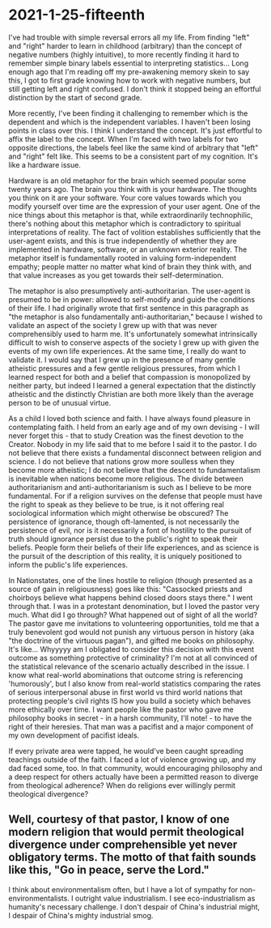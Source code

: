 # 2021-1-25-fifteenth

I've had trouble with simple reversal errors all my life.  From finding "left" and "right" harder to learn in childhood (arbitrary) than the concept of negative numbers (highly intuitive), to more recently finding it hard to remember simple binary labels essential to interpreting statistics...  Long enough ago that I'm reading off my pre-awakening memory skein to say this, I got to first grade knowing how to work with negative numbers, but still getting left and right confused.  I don't think it stopped being an effortful distinction by the start of second grade.

More recently, I've been finding it challenging to remember which is the dependent and which is the independent variables.  I haven't been losing points in class over this.  I think I understand the concept.  It's just effortful to affix the label to the concept.  When I'm faced with two labels for two opposite directions, the labels feel like the same kind of arbitrary that "left" and "right" felt like.  This seems to be a consistent part of my cognition.  It's like a hardware issue.

Hardware is an old metaphor for the brain which seemed popular some twenty years ago.  The brain you think with is your hardware.  The thoughts you think on it are your software.  Your core values towards which you modify yourself over time are the expression of your user agent.  One of the nice things about this metaphor is that, while extraordinarily technophilic, there's nothing about this metaphor which is contradictory to spiritual interpretations of reality.  The fact of volition establishes sufficiently that the user-agent exists, and this is true independently of whether they are implemented in hardware, software, or an unknown exterior reality.  The metaphor itself is fundamentally rooted in valuing form-independent empathy; people matter no matter what kind of brain they think with, and that value increases as you get towards their self-determination.

The metaphor is also presumptively anti-authoritarian.  The user-agent is presumed to be in power: allowed to self-modify and guide the conditions of their life.  I had originally wrote that first sentence in this paragraph as "the metaphor is also fundamentally anti-authoritarian," because I wished to validate an aspect of the society I grew up with that was never comprehensibly used to harm me.  It's unfortunately somewhat intrinsically difficult to wish to conserve aspects of the society I grew up with given the events of my own life experiences.  At the same time, I really do want to validate it.  I would say that I grew up in the presence of many gentle atheistic pressures and a few gentle religious pressures, from which I learned respect for both and a belief that compassion is monopolized by neither party, but indeed I learned a general expectation that the distinctly atheistic and the distinctly Christian are both more likely than the average person to be of unusual virtue.

As a child I loved both science and faith.  I have always found pleasure in contemplating faith.  I held from an early age and of my own devising - I will never forget this - that to study Creation was the finest devotion to the Creator.  Nobody in my life said that to me before I said it to the pastor.  I do not believe that there exists a fundamental disconnect between religion and science.  I do not believe that nations grow more soulless when they become more atheistic; I do not believe that the descent to fundamentalism is inevitable when nations become more religious.  The divide between authoritarianism and anti-authoritarianism is such as I believe to be more fundamental.  For if a religion survives on the defense that people must have the right to speak as they believe to be true, is it not offering real sociological information which might otherwise be obscured?  The persistence of ignorance, though oft-lamented, is not necessarily the persistence of evil, nor is it necessarily a font of hostility to the pursuit of truth should ignorance persist due to the public's right to speak their beliefs.  People form their beliefs of their life experiences, and as science is the pursuit of the description of this reality, it is uniquely positioned to inform the public's life experiences.

In Nationstates, one of the lines hostile to religion (though presented as a source of gain in religiousness) goes like this: "Cassocked priests and choirboys believe what happens behind closed doors stays there."  I went through that.  I was in a protestant denomination, but I loved the pastor very much.  What did I go through?  What happened out of sight of all the world?  The pastor gave me invitations to volunteering opportunities, told me that a truly benevolent god would not punish any virtuous person in history (aka "the doctrine of the virtuous pagan"), and gifted me books on philosophy.  It's like...  Whyyyyy am I obligated to consider this decision with this event outcome as something protective of criminality?  I'm not at all convinced of the statistical relevance of the scenario actually described in the issue.  I know what real-world abominations that outcome string is referencing 'humorously', but I also know from real-world statistics comparing the rates of serious interpersonal abuse in first world vs third world nations that protecting people's civil rights IS how you build a society which behaves more ethically over time.  I want people like the pastor who gave me philosophy books in secret - in a harsh community, I'll note! - to have the right of their heresies.  That man was a pacifist and a major component of my own development of pacifist ideals.

If every private area were tapped, he would've been caught spreading teachings outside of the faith.  I faced a lot of violence growing up, and my dad faced some, too.  In that community, would encouraging philosophy and a deep respect for others actually have been a permitted reason to diverge from theological adherence?  When do religions ever willingly permit theological divergence?

Well, courtesy of that pastor, I know of one modern religion that would permit theological divergence under comprehensible yet never obligatory terms.  The motto of that faith sounds like this, "Go in peace, serve the Lord."
---

I think about environmentalism often, but I have a lot of sympathy for non-environmentalists.  I outright value industrialism.  I see eco-industrialism as humanity's necessary challenge.  I don't despair of China's industrial might, I despair of China's mighty industrial smog.